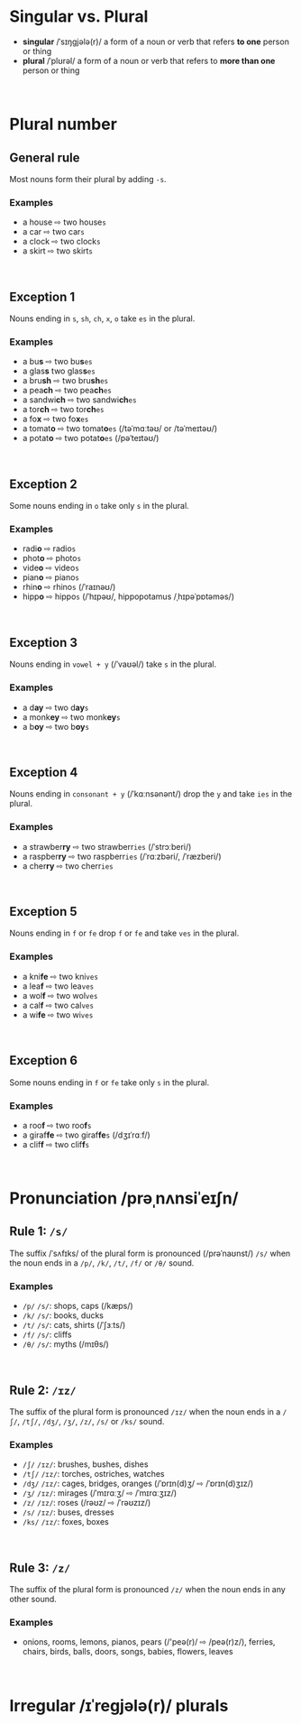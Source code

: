 # Singular vs. Plural
- **singular** /ˈsɪŋɡjələ(r)/ a form of a noun or verb that refers **to one** person or thing 
- **plural** /ˈplʊrəl/ a form of a noun or verb that refers to **more than one** person or thing

<br>

# Plural number
## General rule
Most nouns form their plural by adding `-s`.

### Examples
- a house ⇨ two house`s`
- a car ⇨ two car`s`
- a clock ⇨ two clock`s`
- a skirt ⇨ two skirt`s`

<br>

## Exception 1
Nouns ending in `s`, `sh`, `ch`, `x`, `o` take `es` in the plural.

### Examples
- a bu**s** ⇨ two bu**s**`es`
- a glas**s** two glas**s**`es`
- a bru**sh** ⇨ two bru**sh**`es`
- a pea**ch** ⇨ two pea**ch**`es`
- a sandwi**ch** ⇨ two sandwi**ch**`es`
- a tor**ch** ⇨ two tor**ch**`es`
- a fo**x** ⇨ two fo**x**`es`
- a tomat**o** ⇨ two tomat**o**`es` (/təˈmɑːtəʊ/ or /təˈmeɪtəʊ/)
- a potat**o** ⇨ two potat**o**`es` (/pəˈteɪtəʊ/)

<br>

## Exception 2
Some nouns ending in `o` take only `s` in the plural.

### Examples
- radi**o** ⇨ radio`s`
- phot**o** ⇨ photo`s`
- vide**o** ⇨ video`s`
- pian**o** ⇨ piano`s`
- rhin**o** ⇨ rhino`s` (/ˈraɪnəʊ/)
- hipp**o** ⇨ hippo`s` (/ˈhɪpəʊ/, hippopotamus /ˌhɪpəˈpɒtəməs/)

<br>

## Exception 3
Nouns ending in `vowel + y` (/ˈvaʊəl/) take `s` in the plural.

### Examples
- a d**ay** ⇨ two d**ay**`s`
- a monk**ey** ⇨ two monk**ey**`s`
- a b**oy** ⇨ two b**oy**`s`

<br>

## Exception 4
Nouns ending in `consonant + y` (/ˈkɑːnsənənt/) drop the `y` and take `ies` in the plural.

### Examples
- a strawber**ry** ⇨ two strawberr`ies` (/ˈstrɔːberi/)
- a raspber**ry** ⇨ two raspberr`ies` (/ˈrɑːzbəri/, /ˈræzberi/)
- a cher**ry** ⇨ two cherr`ies`

<br>

## Exception 5
Nouns ending in `f` or `fe` drop `f` or `fe` and take `ves` in the plural.

### Examples
- a kni**fe** ⇨ two kni`ves`
- a lea**f** ⇨ two lea`ves`
- a wol**f** ⇨ two wol`ves`
- a cal**f** ⇨ two cal`ves`
- a wi**fe**  ⇨ two wi`ves`

<br>

## Exception 6
Some nouns ending in `f` or `fe` take only `s` in the plural.

### Examples
- a roo**f** ⇨ two roo**f**`s`
- a giraf**fe** ⇨ two giraf**fe**`s` (/dʒɪˈrɑːf/)
- a clif**f** ⇨ two clif**f**`s`

<br>

# Pronunciation /prəˌnʌnsiˈeɪʃn/
## Rule 1: `/s/`
The suffix /ˈsʌfɪks/ of the plural form is pronounced (/prəˈnaʊnst/) `/s/` when the noun ends in a `/p/`, `/k/`, `/t/`, `/f/` or `/θ/` sound.

### Examples
- `/p/` `/s/`: shops, caps (/kæps/)
- `/k/` `/s/`: books, ducks
- `/t/` `/s/`: cats, shirts (/ˈʃɜːts/)
- `/f/` `/s/`: cliffs
- `/θ/` `/s/`: myths (/mɪθs/)

<br>

## Rule 2: `/ɪz/`
The suffix of the plural form is pronounced `/ɪz/` when the noun ends in a `/ʃ/`, `/tʃ/`, `/dʒ/`, `/ʒ/`, `/z/`, `/s/` or `/ks/` sound.

### Examples
- `/ʃ/` `/ɪz/`: brushes, bushes, dishes
- `/tʃ/` `/ɪz/`: torches, ostriches, watches
- `/dʒ/` `/ɪz/`: cages, bridges, oranges (/ˈɒrɪn(d)ʒ/ ⇨ /ˈɒrɪn(d)ʒɪz/)
- `/ʒ/` `/ɪz/`: mirages (/ˈmɪrɑːʒ/ ⇨ /ˈmɪrɑːʒɪz/)
- `/z/` `/ɪz/`: roses (/rəʊz/ ⇨ /ˈrəʊzɪz/)
- `/s/`  `/ɪz/`: buses, dresses
- `/ks/` `/ɪz/`: foxes, boxes

<br>

## Rule 3: `/z/`
The suffix of the plural form is pronounced `/z/` when the noun ends in any other sound.

### Examples
- onions, rooms, lemons, pianos, pears (/'peə(r)/ ⇨ /peə(r)z/), ferries, chairs, birds, balls, doors, songs, babies, flowers, leaves

<br>

# Irregular /ɪˈreɡjələ(r)/ plurals

